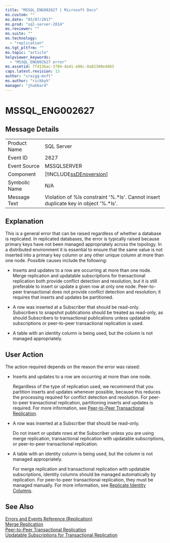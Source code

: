 ```yaml
---
title: "MSSQL_ENG002627 | Microsoft Docs"
ms.custom: ""
ms.date: "03/07/2017"
ms.prod: "sql-server-2014"
ms.reviewer: ""
ms.suite: ""
ms.technology: 
  - "replication"
ms.tgt_pltfrm: ""
ms.topic: "article"
helpviewer_keywords: 
  - "MSSQL_ENG002627 error"
ms.assetid: 7f4136ac-3784-4a41-a98c-8a02308e4883
caps.latest.revision: 13
author: "craigg-msft"
ms.author: "rickbyh"
manager: "jhubbard"
---
```

# MSSQL_ENG002627
    
## Message Details  
  
|||  
|-|-|  
|Product Name|SQL Server|  
|Event ID|2627|  
|Event Source|MSSQLSERVER|  
|Component|[!INCLUDE[ssDEnoversion](../../../includes/ssdenoversion-md.md)]|  
|Symbolic Name|N/A|  
|Message Text|Violation of %ls constraint '%.*ls'. Cannot insert duplicate key in object '%.\*ls'.|  
  
## Explanation  
 This is a general error that can be raised regardless of whether a database is replicated. In replicated databases, the error is typically raised because primary keys have not been managed appropriately across the topology. In a distributed environment it is essential to ensure that the same value is not inserted into a primary key column or any other unique column at more than one node. Possible causes include the following:  
  
-   Inserts and updates to a row are occurring at more than one node. Merge replication and updatable subscriptions for transactional replication both provide conflict detection and resolution, but it is still preferable to insert or update a given row at only one node. Peer-to-peer transactional does not provide conflict detection and resolution; it requires that inserts and updates be partitioned.  
  
-   A row was inserted at a Subscriber that should be read-only. Subscribers to snapshot publications should be treated as read-only, as should Subscribers to transactional publications unless updatable subscriptions or peer-to-peer transactional replication is used.  
  
-   A table with an identity column is being used, but the column is not managed appropriately.  
  
## User Action  
 The action required depends on the reason the error was raised:  
  
-   Inserts and updates to a row are occurring at more than one node.  
  
     Regardless of the type of replication used, we recommend that you partition inserts and updates whenever possible, because this reduces the processing required for conflict detection and resolution. For peer-to-peer transactional replication, partitioning inserts and updates is required. For more information, see [Peer-to-Peer Transactional Replication](../../../2014/relational-databases/replication/peer-to-peer-transactional-replication.md).  
  
-   A row was inserted at a Subscriber that should be read-only.  
  
     Do not insert or update rows at the Subscriber unless you are using merge replication, transactional replication with updatable subscriptions, or peer-to-peer transactional replication.  
  
-   A table with an identity column is being used, but the column is not managed appropriately.  
  
     For merge replication and transactional replication with updatable subscriptions, identity columns should be managed automatically by replication. For peer-to-peer transactional replication, they must be managed manually. For more information, see [Replicate Identity Columns](../../../2014/relational-databases/replication/replicate-identity-columns.md).  
  
## See Also  
 [Errors and Events Reference &#40;Replication&#41;](../../../2014/relational-databases/replication/errors-and-events-reference-replication.md)   
 [Merge Replication](../../../2014/relational-databases/replication/merge-replication.md)   
 [Peer-to-Peer Transactional Replication](../../../2014/relational-databases/replication/peer-to-peer-transactional-replication.md)   
 [Updatable Subscriptions for Transactional Replication](../../../2014/relational-databases/replication/updatable-subscriptions-for-transactional-replication.md)  
  
  
